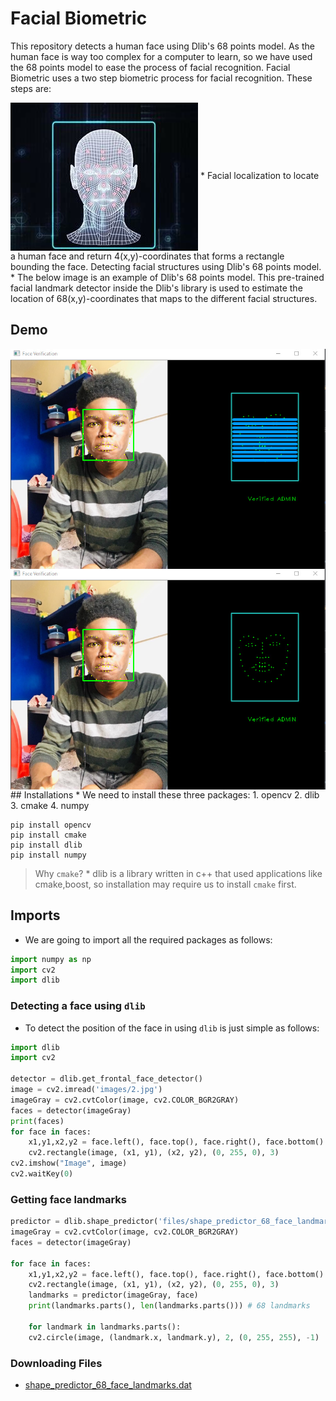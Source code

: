 # Facial Biometric
This repository detects a human face using Dlib's 68 points model. As the human face is way too complex for a computer to learn, so we have used the 68 points model to ease the process of facial recognition. Facial Biometric uses a two step biometric process for facial recognition. These steps are:

<img src="https://github.com/CrispenGari/Opencv-Python/blob/main/Facial-biometics/images/localisation1.jpg" align="center"/>
* Facial localization to locate a human face and return 4(x,y)-coordinates that forms a rectangle bounding the face.
Detecting facial structures using Dlib's 68 points model.
* The below image is an example of Dlib's 68 points model. This pre-trained facial landmark detector inside the Dlib's library is used to estimate the location of 68(x,y)-coordinates that maps to the different facial structures.

## Demo
<img src="https://github.com/CrispenGari/Opencv-Python/blob/main/Facial-biometics/images/bandicam%202021-04-10%2020-44-04-067.jpg" align="center"/>
<img src="https://github.com/CrispenGari/Opencv-Python/blob/main/Facial-biometics/images/bandicam%202021-04-10%2020-44-03-597.jpg" align="center"/>
## Installations
* We need to install these three packages:
    1. opencv
    2. dlib
    3. cmake
    4. numpy
    
````shell
pip install opencv
pip install cmake
pip install dlib
pip install numpy
````
> Why `cmake`? 
    * dlib is a library written in c++ that used applications like cmake,boost, so installation may require us to install `cmake` first.

## Imports
* We are going to import all the required packages as follows:

```python
import numpy as np
import cv2
import dlib
```
### Detecting a face using `dlib`
* To detect the position of the face in using `dlib` is just simple as follows:

```python
import dlib
import cv2

detector = dlib.get_frontal_face_detector()
image = cv2.imread('images/2.jpg')
imageGray = cv2.cvtColor(image, cv2.COLOR_BGR2GRAY)
faces = detector(imageGray)
print(faces)
for face in faces:
    x1,y1,x2,y2 = face.left(), face.top(), face.right(), face.bottom()
    cv2.rectangle(image, (x1, y1), (x2, y2), (0, 255, 0), 3)
cv2.imshow("Image", image)
cv2.waitKey(0)
```
### Getting face landmarks
```python
predictor = dlib.shape_predictor('files/shape_predictor_68_face_landmarks.dat')
imageGray = cv2.cvtColor(image, cv2.COLOR_BGR2GRAY)
faces = detector(imageGray)

for face in faces:
    x1,y1,x2,y2 = face.left(), face.top(), face.right(), face.bottom()
    cv2.rectangle(image, (x1, y1), (x2, y2), (0, 255, 0), 3)
    landmarks = predictor(imageGray, face)
    print(landmarks.parts(), len(landmarks.parts())) # 68 landmarks
    
    for landmark in landmarks.parts():
    cv2.circle(image, (landmark.x, landmark.y), 2, (0, 255, 255), -1)
```

### Downloading Files
* [shape_predictor_68_face_landmarks.dat](https://github.com/italojs/facial-landmarks-recognition/blob/master/shape_predictor_68_face_landmarks.dat)